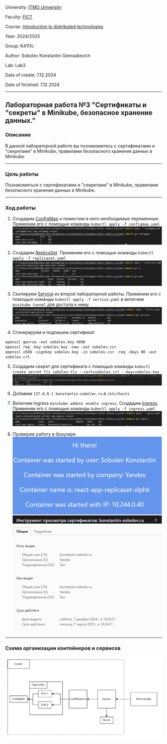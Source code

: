 University: [ITMO University](https://itmo.ru/ru/)

Faculty: [FICT](https://fict.itmo.ru)

Course: [Introduction to distributed technologies](https://github.com/itmo-ict-faculty/introduction-to-distributed-technologies)

Year: 2024/2025

Group: K4111c

Author: Sobolev Konstantin Gennadievich

Lab: Lab3

Date of create: 7.12.2024

Date of finished: 7.12.2024

---

## Лабораторная работа №3 "Сертификаты и "секреты" в Minikube, безопасное хранение данных."

### Описание
В данной лабораторной работе вы познакомитесь с сертификатами и "секретами" в Minikube, правилами безопасного хранения данных в Minikube.

---

### Цель работы
Познакомиться с сертификатами и "секретами" в Minikube, правилами безопасного хранения данных в Minikube.

---
### Ход работы
1. Создадим [ConfigMap](./configmap.yaml) и поместим в него необходимые переменные. Применим его с помощью команды `kubectl apply -f configmap.yaml`
![configmap](images/configmap.png)

2. Создадим [ReplicaSet](./replicaset.yaml). Применим его с помощью команды `kubectl apply -f replicaset.yaml`
![replicaset](images/replicaset.png)

3. Скопируем [Service](./service.yaml) из второй лабораторной работы. Применим его с помощью команды `kubectl apply -f service.yaml` и включим `minikube tunnel` для доступа к нему
![service](images/service.png)

4. Сгенерируем и подпишем сертификат
```
openssl genrsa -out sobolev.key 4096
openssl req -key sobolev.key -new -out sobolev.csr
openssl x509 -signkey sobolev.key -in sobolev.csr -req -days 90 -out sobolev.crt
```

5. Создадим секрет для сертификата с помощью команды `kubectl create secret tls sobolev-tls --cert=sobolev.crt --key=sobolev.key`
![secret](images/secret.png)

6. Добавим `127.0.0.1 konstantin-sobolev.ru` в `/etc/hosts`

7. Включим Ingress `minikube addons enable ingress`.  Создадим [Ingress](./ingress.yaml). Применим его с помощью команды `kubectl apply -f ingress.yaml`
![ingress](images/ingress.png)

8. Проверим работу в браузере
![site](images/site.png)
![tls](images/tls.png)

---

### Схема организации контейнеров и сервисов

![diagram](./images/diagram.png)
